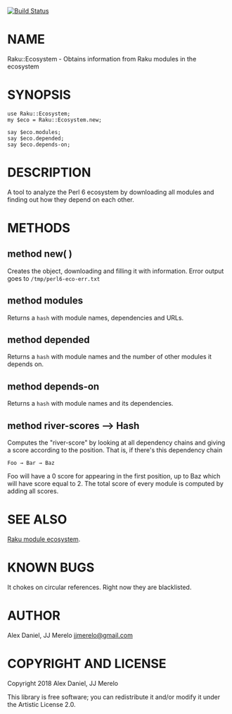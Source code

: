 [![Build Status](https://travis-ci.org/JJ/raku-river.svg?branch=master)](https://travis-ci.org/JJ/raku-river)

NAME
====

Raku::Ecosystem - Obtains information from Raku modules in the ecosystem

SYNOPSIS
========

    use Raku::Ecosystem;
    my $eco = Raku::Ecosystem.new;

    say $eco.modules;
    say $eco.depended;
    say $eco.depends-on;

DESCRIPTION
===========

A tool to analyze the Perl 6 ecosystem by downloading all modules and finding out how they depend on each other.

METHODS
=======

method new( )
-------------

Creates the object, downloading and filling it with information. Error output goes to `/tmp/perl6-eco-err.txt`

method modules
--------------

Returns a `hash` with module names, dependencies and URLs.

method depended
---------------

Returns a `hash` with module names and the number of other modules it depends on.

method depends-on
-----------------

Returns a `hash` with module names and its dependencies.

method river-scores --> Hash
----------------------------

Computes the "river-score" by looking at all dependency chains and giving a score according to the position. That is, if there's this dependency chain

    Foo → Bar → Baz

Foo will have a 0 score for appearing in the first position, up to Baz which will have score equal to 2. The total score of every module is computed by adding all scores.

SEE ALSO
========

[Raku module ecosystem](https://modules.raku.org).

KNOWN BUGS
==========

It chokes on circular references. Right now they are blacklisted.

AUTHOR
======

Alex Daniel, JJ Merelo <jjmerelo@gmail.com>

COPYRIGHT AND LICENSE
=====================

Copyright 2018 Alex Daniel, JJ Merelo

This library is free software; you can redistribute it and/or modify it under the Artistic License 2.0.

